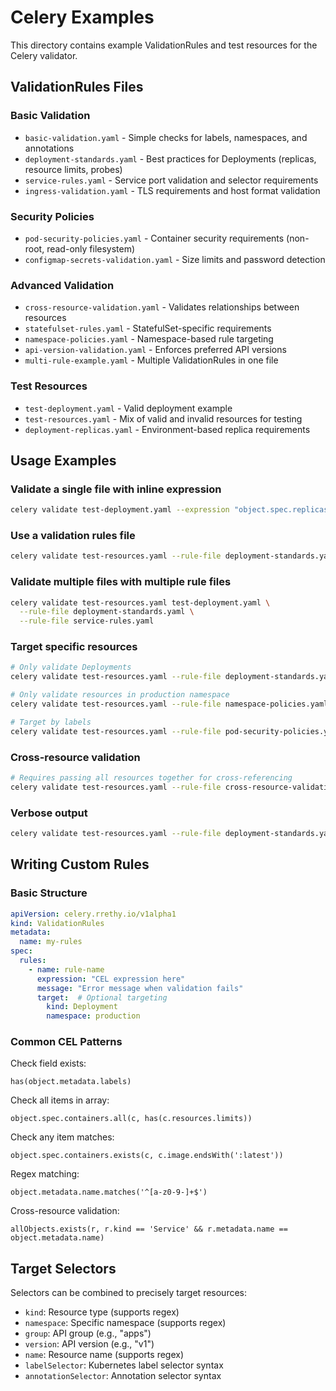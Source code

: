 # Celery Examples

This directory contains example ValidationRules and test resources for the Celery validator.

## ValidationRules Files

### Basic Validation
- `basic-validation.yaml` - Simple checks for labels, namespaces, and annotations
- `deployment-standards.yaml` - Best practices for Deployments (replicas, resource limits, probes)
- `service-rules.yaml` - Service port validation and selector requirements
- `ingress-validation.yaml` - TLS requirements and host format validation

### Security Policies
- `pod-security-policies.yaml` - Container security requirements (non-root, read-only filesystem)
- `configmap-secrets-validation.yaml` - Size limits and password detection

### Advanced Validation
- `cross-resource-validation.yaml` - Validates relationships between resources
- `statefulset-rules.yaml` - StatefulSet-specific requirements
- `namespace-policies.yaml` - Namespace-based rule targeting
- `api-version-validation.yaml` - Enforces preferred API versions
- `multi-rule-example.yaml` - Multiple ValidationRules in one file

### Test Resources
- `test-deployment.yaml` - Valid deployment example
- `test-resources.yaml` - Mix of valid and invalid resources for testing
- `deployment-replicas.yaml` - Environment-based replica requirements

## Usage Examples

### Validate a single file with inline expression
```bash
celery validate test-deployment.yaml --expression "object.spec.replicas >= 3"
```

### Use a validation rules file
```bash
celery validate test-resources.yaml --rule-file deployment-standards.yaml
```

### Validate multiple files with multiple rule files
```bash
celery validate test-resources.yaml test-deployment.yaml \
  --rule-file deployment-standards.yaml \
  --rule-file service-rules.yaml
```

### Target specific resources
```bash
# Only validate Deployments
celery validate test-resources.yaml --rule-file deployment-standards.yaml --target-kind Deployment

# Only validate resources in production namespace
celery validate test-resources.yaml --rule-file namespace-policies.yaml --target-namespace production

# Target by labels
celery validate test-resources.yaml --rule-file pod-security-policies.yaml --target-labels "security=strict"
```

### Cross-resource validation
```bash
# Requires passing all resources together for cross-referencing
celery validate test-resources.yaml --rule-file cross-resource-validation.yaml
```

### Verbose output
```bash
celery validate test-resources.yaml --rule-file deployment-standards.yaml --verbose
```

## Writing Custom Rules

### Basic Structure
```yaml
apiVersion: celery.rrethy.io/v1alpha1
kind: ValidationRules
metadata:
  name: my-rules
spec:
  rules:
    - name: rule-name
      expression: "CEL expression here"
      message: "Error message when validation fails"
      target:  # Optional targeting
        kind: Deployment
        namespace: production
```

### Common CEL Patterns

Check field exists:
```cel
has(object.metadata.labels)
```

Check all items in array:
```cel
object.spec.containers.all(c, has(c.resources.limits))
```

Check any item matches:
```cel
object.spec.containers.exists(c, c.image.endsWith(':latest'))
```

Regex matching:
```cel
object.metadata.name.matches('^[a-z0-9-]+$')
```

Cross-resource validation:
```cel
allObjects.exists(r, r.kind == 'Service' && r.metadata.name == object.metadata.name)
```

## Target Selectors

Selectors can be combined to precisely target resources:

- `kind`: Resource type (supports regex)
- `namespace`: Specific namespace (supports regex)  
- `group`: API group (e.g., "apps")
- `version`: API version (e.g., "v1")
- `name`: Resource name (supports regex)
- `labelSelector`: Kubernetes label selector syntax
- `annotationSelector`: Annotation selector syntax
